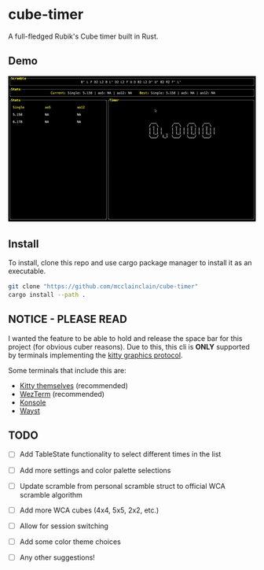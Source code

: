 # cube-timer  

A full-fledged Rubik's Cube timer built in Rust.

## Demo

![Demo here](demos/main.gif)

## Install

To install, clone this repo and use cargo package manager to install it as an executable.

```bash
git clone "https://github.com/mcclainclain/cube-timer"
cargo install --path .
```

## NOTICE - PLEASE READ

I wanted the feature to be able to hold and release the space bar for this project (for obvious cuber reasons). Due to this, this cli is **ONLY** supported by terminals implementing the [kitty graphics protocol](https://sw.kovidgoyal.net/kitty/graphics-protocol/). 

Some terminals that include this are:
- [Kitty themselves](https://sw.kovidgoyal.net/kitty/) (recommended)
- [WezTerm](https://github.com/wez/wezterm/issues/986) (recommended)
- [Konsole](https://invent.kde.org/utilities/konsole/-/merge_requests/594)
- [Wayst](https://github.com/91861/wayst)

## TODO

- [ ] Add TableState functionality to select different times in the list
- [ ] Add more settings and color palette selections
- [ ] Update scramble from personal scramble struct to official WCA scramble algorithm
- [ ] Add more WCA cubes (4x4, 5x5, 2x2, etc.)
- [ ] Allow for session switching
- [ ] Add some color theme choices
- [ ] Any other suggestions!

